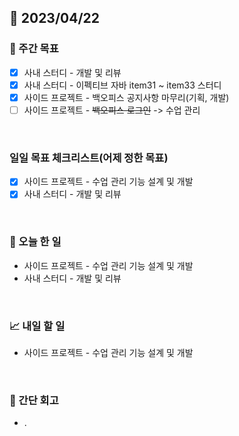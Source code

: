## 📅 2023/04/22


### 👏 주간 목표

- [x] 사내 스터디 - 개발 및 리뷰
- [x] 사내 스터디 - 이펙티브 자바 item31 ~ item33 스터디
- [x] 사이드 프로젝트 - 백오피스 공지사항 마무리(기획, 개발)
- [ ] 사이드 프로젝트 - ~~백오피스 로그인~~ -> 수업 관리

<br/>

### 일일 목표 체크리스트(어제 정한 목표)

- [x] 사이드 프로젝트 - 수업 관리 기능 설계 및 개발
- [x] 사내 스터디 - 개발 및 리뷰

<br/>

### 💯 오늘 한 일

- 사이드 프로젝트 - 수업 관리 기능 설계 및 개발
- 사내 스터디 - 개발 및 리뷰

<br/>

### 📈 내일 할 일

- 사이드 프로젝트 - 수업 관리 기능 설계 및 개발

<br/>

### 🤔 간단 회고

- .
 
